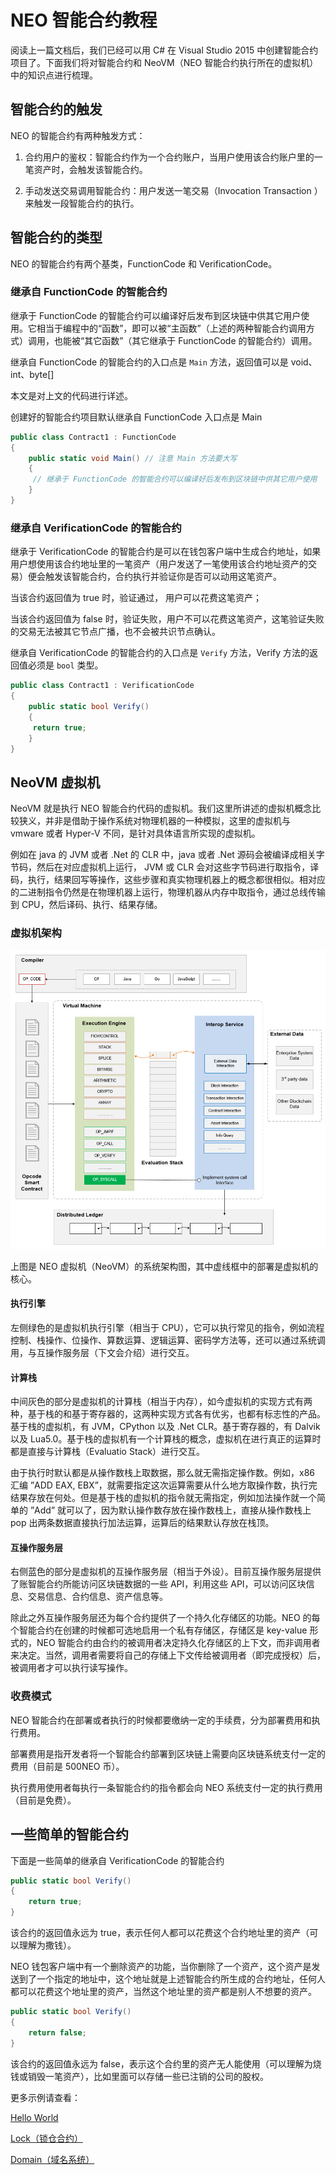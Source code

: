# NEO 智能合约教程

阅读上一篇文档后，我们已经可以用 C# 在 Visual Studio 2015 中创建智能合约项目了。下面我们将对智能合约和 NeoVM（NEO 智能合约执行所在的虚拟机）中的知识点进行梳理。

## 智能合约的触发

NEO 的智能合约有两种触发方式：

1. 合约用户的鉴权：智能合约作为一个合约账户，当用户使用该合约账户里的一笔资产时，会触发该智能合约。

2. 手动发送交易调用智能合约：用户发送一笔交易（Invocation Transaction ）来触发一段智能合约的执行。


## 智能合约的类型

NEO 的智能合约有两个基类，FunctionCode 和 VerificationCode。

### 继承自 FunctionCode 的智能合约

继承于 FunctionCode 的智能合约可以编译好后发布到区块链中供其它用户使用。它相当于编程中的“函数”，即可以被“主函数”（上述的两种智能合约调用方式）调用，也能被“其它函数”（其它继承于 FunctionCode 的智能合约）调用。

继承自 FunctionCode 的智能合约的入口点是 `Main` 方法，返回值可以是 void、int、byte[]

本文是对上文的代码进行详述。

创建好的智能合约项目默认继承自 FunctionCode 入口点是 Main

```c#
public class Contract1 : FunctionCode
{
    public static void Main() // 注意 Main 方法要大写
    {
     // 继承于 FunctionCode 的智能合约可以编译好后发布到区块链中供其它用户使用
    }
}
```

### 继承自 VerificationCode 的智能合约

继承于 VerificationCode 的智能合约是可以在钱包客户端中生成合约地址，如果用户想使用该合约地址里的一笔资产（用户发送了一笔使用该合约地址资产的交易）便会触发该智能合约，合约执行并验证你是否可以动用这笔资产。

当该合约返回值为 true 时，验证通过， 用户可以花费这笔资产；

当该合约返回值为 false 时，验证失败，用户不可以花费这笔资产，这笔验证失败的交易无法被其它节点广播，也不会被共识节点确认。

继承自 VerificationCode 的智能合约的入口点是 `Verify` 方法，Verify 方法的返回值必须是 `bool` 类型。

```c#
public class Contract1 : VerificationCode 
{
    public static bool Verify()
    {
     return true;
    }
}
```

## NeoVM 虚拟机

NeoVM 就是执行 NEO 智能合约代码的虚拟机。我们这里所讲述的虚拟机概念比较狭义，并非是借助于操作系统对物理机器的一种模拟，这里的虚拟机与 vmware 或者 Hyper-V 不同，是针对具体语言所实现的虚拟机。

例如在 java 的 JVM 或者 .Net 的 CLR 中，java 或者 .Net 源码会被编译成相关字节码，然后在对应虚拟机上运行， JVM 或 CLR 会对这些字节码进行取指令，译码，执行，结果回写等操作，这些步骤和真实物理机器上的概念都很相似。相对应的二进制指令仍然是在物理机器上运行，物理机器从内存中取指令，通过总线传输到 CPU，然后译码、执行、结果存储。

### 虚拟机架构

![](/assets/neo-vm.jpg)

上图是 NEO 虚拟机（NeoVM）的系统架构图，其中虚线框中的部署是虚拟机的核心。

#### 执行引擎

左侧绿色的是虚拟机执行引擎（相当于 CPU），它可以执行常见的指令，例如流程控制、栈操作、位操作、算数运算、逻辑运算、密码学方法等，还可以通过系统调用，与互操作服务层（下文会介绍）进行交互。

#### 计算栈

中间灰色的部分是虚拟机的计算栈（相当于内存），如今虚拟机的实现方式有两种，基于栈的和基于寄存器的，这两种实现方式各有优劣，也都有标志性的产品。基于栈的虚拟机，有 JVM，CPython 以及 .Net CLR。基于寄存器的，有 Dalvik 以及 Lua5.0。基于栈的虚拟机有一个计算栈的概念，虚拟机在进行真正的运算时都是直接与计算栈（Evaluatio Stack）进行交互。

由于执行时默认都是从操作数栈上取数据，那么就无需指定操作数。例如，x86 汇编 ”ADD EAX, EBX”，就需要指定这次运算需要从什么地方取操作数，执行完结果存放在何处。但是基于栈的虚拟机的指令就无需指定，例如加法操作就一个简单的 ”Add” 就可以了，因为默认操作数存放在操作数栈上，直接从操作数栈上 pop 出两条数据直接执行加法运算，运算后的结果默认存放在栈顶。

#### 互操作服务层

右侧蓝色的部分是虚拟机的互操作服务层（相当于外设）。目前互操作服务层提供了账智能合约所能访问区块链数据的一些 API，利用这些 API，可以访问区块信息、交易信息、合约信息、资产信息等。

除此之外互操作服务层还为每个合约提供了一个持久化存储区的功能。NEO 的每个智能合约在创建的时候都可选地启用一个私有存储区，存储区是 key-value 形式的，NEO 智能合约由合约的被调用者决定持久化存储区的上下文，而非调用者来决定。当然，调用者需要将自己的存储上下文传给被调用者（即完成授权）后，被调用者才可以执行读写操作。

### 收费模式

NEO 智能合约在部署或者执行的时候都要缴纳一定的手续费，分为部署费用和执行费用。

部署费用是指开发者将一个智能合约部署到区块链上需要向区块链系统支付一定的费用（目前是 500NEO 币）。

执行费用使用者每执行一条智能合约的指令都会向 NEO 系统支付一定的执行费用（目前是免费）。

## 一些简单的智能合约

下面是一些简单的继承自 VerificationCode 的智能合约

```c#
public static bool Verify()
{
	return true;
}
```

该合约的返回值永远为 true，表示任何人都可以花费这个合约地址里的资产（可以理解为撒钱）。

NEO 钱包客户端中有一个删除资产的功能，当你删除了一个资产，这个资产是发送到了一个指定的地址中，这个地址就是上述智能合约所生成的合约地址，任何人都可以花费这个地址里的资产，当然这个地址里的资产都是别人不想要的资产。

```c#
public static bool Verify()
{
	return false;
}
```

该合约的返回值永远为 false，表示这个合约里的资产无人能使用（可以理解为烧钱或销毁一笔资产），比如里面可以存储一些已注销的公司的股权。

更多示例请查看：

[Hello World](tutorial/HelloWorld.md)

[Lock（锁仓合约）](tutorial/Lock.md)

[Domain（域名系统）](tutorial/Domain.md)

